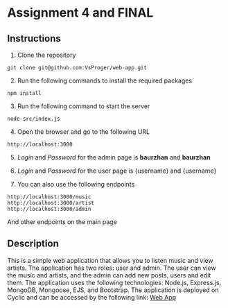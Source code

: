 # Assignment 4 and FINAL

## Instructions 
1. Clone the repository
```
git clone git@github.com:VsProger/web-app.git
```
2. Run the following commands to install the required packages
```
npm install
```
3. Run the following command to start the server
```
node src/index.js
```
4. Open the browser and go to the following URL
```
http://localhost:3000
```
5. _Login_ and _Password_ for the admin page is **baurzhan** and **baurzhan**
6. _Login_ and _Password_ for the user page is {username} and {username}

7. You can also use the following endpoints
```
http://localhost:3000/music
http://localhost:3000/artist
http://localhost:3000/admin
```
And other endpoints on the main page

## Description

This is a simple web application that allows you to listen music and view artists. The application has two roles: user and admin. The user can view the music and artists, and the admin can add new posts, users and edit them. The application uses the following technologies: Node.js, Express.js, MongoDB, Mongoose, EJS, and Bootstrap. The application is deployed on Cyclic and can be accessed by the following link: [Web App](https://pink-faithful-bluefish.cyclic.app/)